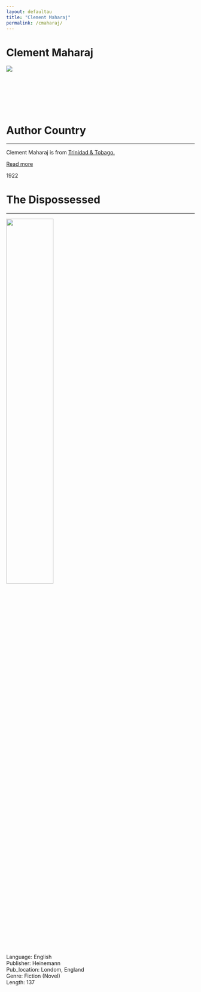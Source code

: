 ```yaml
---
layout: defaultau
title: "Clement Maharaj"
permalink: /cmaharaj/
---
```

<!-- partial:index.partial.html -->
<div class="content">
    <h1>Clement Maharaj</h1>
    <div class="quote">
        <div><img src="https://t4.ftcdn.net/jpg/03/40/12/49/360_F_340124934_bz3pQTLrdFpH92ekknuaTHy8JuXgG7fi.jpg" class="logo"></div>
    </div>
    <div class="timeline">
        <div style="padding-bottom:100px;"></div>
        <div class="block">
            <div class="date right"><p class="right">  </p></div>
            <div class="dot"></div>
            <div class="left first">
            <div class="author_country">
                <h1>Author Country</h1><hr>
          <div class="aclocation">  <p>Clement Maharaj is from <a href="{{ site.baseurl }}/3">Trinidad & Tobago.</a></p></div>
                <div class="acreadmore"><a href="NA" target="_blank">Read more</a></div>
            </div>
            </div>
        </div>
        <div class="block">
            <div class="date left"><p class="left">1922</p></div>
            <div class="dot"></div>
            <div class="right hide">
                <h1>The Dispossessed</h1><hr>
                <p><img src="https://pictures.abebooks.com/isbn/9780435989286-us.jpg" height="50%" width = "50%"></p>
                <p>
                Language: English<br/>
                Publisher: Heinemann<br/>
                Pub_location: Londom, England<br/>
                Genre: Fiction (Novel)<br/>
                Length: 137</p>
            </div>
        </div>
</div>
  <!-- partial -->
<script src='https://cdnjs.cloudflare.com/ajax/libs/jquery/3.1.1/jquery.min.js'></script><script  src="{{ site.baseurl }}/assets/js/authorscript.js"></script>